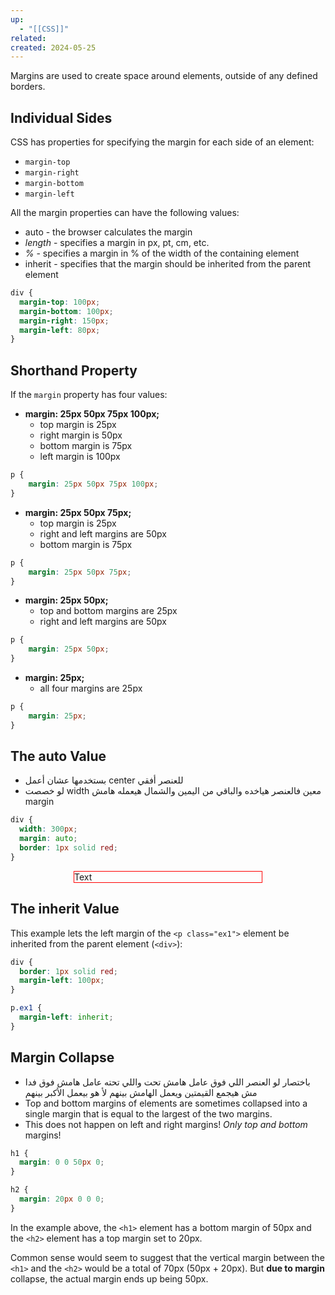 ```yaml
---
up:
  - "[[CSS]]"
related: 
created: 2024-05-25
---
```


Margins are used to create space around elements, outside of any defined borders.
## Individual Sides
CSS has properties for specifying the margin for each side of an element:

- `margin-top`
- `margin-right`
- `margin-bottom`
- `margin-left`

All the margin properties can have the following values:

- auto - the browser calculates the margin
- _length_ - specifies a margin in px, pt, cm, etc.
- _%_ - specifies a margin in % of the width of the containing element
- inherit - specifies that the margin should be inherited from the parent element

```css
div {
  margin-top: 100px;
  margin-bottom: 100px;
  margin-right: 150px;
  margin-left: 80px;
}
```
## Shorthand Property
If the `margin` property has four values:

- **margin: 25px 50px 75px 100px;**
    - top margin is 25px
    - right margin is 50px
    - bottom margin is 75px
    - left margin is 100px

```css
p {
	margin: 25px 50px 75px 100px;
}
```

- **margin: 25px 50px 75px;**
    - top margin is 25px
    - right and left margins are 50px
    - bottom margin is 75px

```css
p {
	margin: 25px 50px 75px;
}
```

- **margin: 25px 50px;**
    - top and bottom margins are 25px
    - right and left margins are 50px

```css
p {
	margin: 25px 50px;
}
```

- **margin: 25px;**
    - all four margins are 25px

```css
p {
	margin: 25px;
}
```

## The auto Value
- بستخدمها عشان أعمل center للعنصر أفقي
- لو خصصت width معين فالعنصر هياخده والباقي من اليمين والشمال هيعمله هامش margin

```css
div {
  width: 300px;
  margin: auto;
  border: 1px solid red;
}
```
<p style="width: 300px; margin: auto; margin-top:5px; border: 1px solid red;">Text</p>

## The inherit Value
This example lets the left margin of the `<p class="ex1">` element be inherited from the parent element (`<div>`):
```css
div {
  border: 1px solid red;
  margin-left: 100px;
}

p.ex1 {
  margin-left: inherit;
}
```


## Margin Collapse
- باختصار لو العنصر اللي فوق عامل هامش تحت واللي تحته عامل هامش فوق فدا مش هيجمع القيمتين ويعمل الهامش بينهم لأ هو بيعمل الأكبر بينهم
- Top and bottom margins of elements are sometimes collapsed into a single margin that is equal to the largest of the two margins.
- This does not happen on left and right margins! _Only top and bottom_ margins!

```css
h1 {
  margin: 0 0 50px 0;
}

h2 {
  margin: 20px 0 0 0;
}
```

In the example above, the `<h1>` element has a bottom margin of 50px and the `<h2>` element has a top margin set to 20px.

Common sense would seem to suggest that the vertical margin between the `<h1>` and the `<h2>` would be a total of 70px (50px + 20px). But **due to margin** collapse, the actual margin ends up being 50px.
